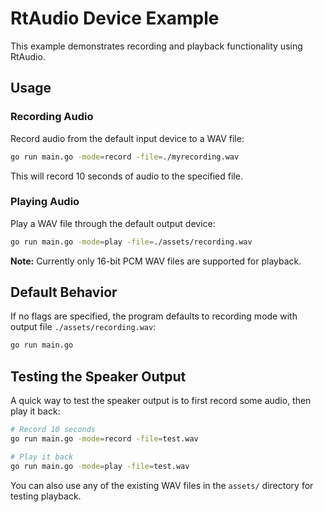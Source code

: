 # RtAudio Device Example

This example demonstrates recording and playback functionality using RtAudio.

## Usage

### Recording Audio

Record audio from the default input device to a WAV file:

```bash
go run main.go -mode=record -file=./myrecording.wav
```

This will record 10 seconds of audio to the specified file.

### Playing Audio

Play a WAV file through the default output device:

```bash
go run main.go -mode=play -file=./assets/recording.wav
```

**Note:** Currently only 16-bit PCM WAV files are supported for playback.

## Default Behavior

If no flags are specified, the program defaults to recording mode with output file `./assets/recording.wav`:

```bash
go run main.go
```

## Testing the Speaker Output

A quick way to test the speaker output is to first record some audio, then play it back:

```bash
# Record 10 seconds
go run main.go -mode=record -file=test.wav

# Play it back
go run main.go -mode=play -file=test.wav
```

You can also use any of the existing WAV files in the `assets/` directory for testing playback.
